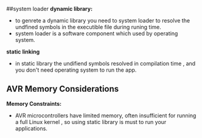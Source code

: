 ##system loader
**dynamic library:**
* to genrete a dynamic library you need to system loader to resolve the undfined symbols in the executible file during runing time.
* system loader is a software component which used by operating system.

**static linking**
* in static library the undifiend symbols resolved in compilation time , and you don't need operating system to run the app.

## AVR Memory Considerations

**Memory Constraints:**

- AVR microcontrollers have limited memory, often insufficient for running a full Linux kernel , so using static library is must to run your applications.



